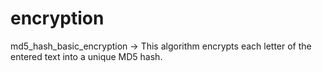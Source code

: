 # encryption
md5_hash_basic_encryption -> This algorithm encrypts each letter of the entered text into a unique MD5 hash.
